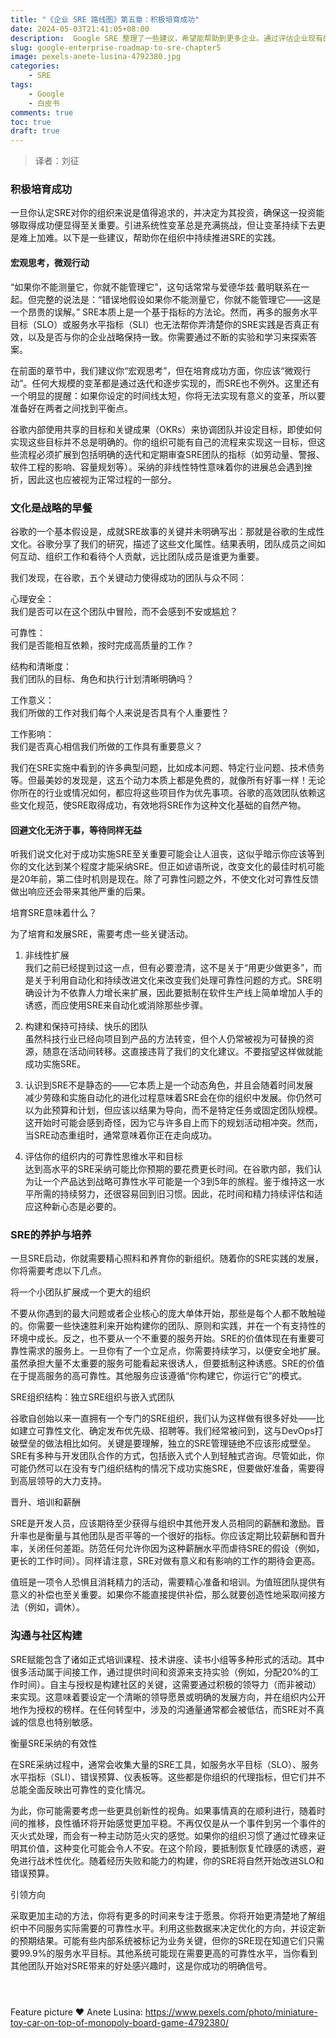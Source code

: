 ```yaml
---
title: "《企业 SRE 路线图》第五章：积极培育成功"
date: 2024-05-03T21:41:05+08:00
description:  Google SRE 整理了一些建议，希望能帮助到更多企业。通过评估企业现有的环境、设定合理的预期，并确保企业朝着正确的方向迈出正确的步伐，企业可以从评估 SRE的原则和实践，从评估SRE在组织中的运作方式开始。
slug: google-enterprise-roadmap-to-sre-chapter5
image: pexels-anete-lusina-4792380.jpg
categories:
    - SRE
tags:
    - Google
    - 白皮书
comments: true
toc: true
draft: true
---
```



>译者：刘征

### 积极培育成功  
  
一旦你认定SRE对你的组织来说是值得追求的，并决定为其投资，确保这一投资能够取得成功便显得至关重要。引进系统性变革总是充满挑战，但让变革持续下去更是难上加难。以下是一些建议，帮助你在组织中持续推进SRE的实践。  
  
#### 宏观思考，微观行动  
  
“如果你不能测量它，你就不能管理它”，这句话常常与爱德华兹·戴明联系在一起。但完整的说法是：“错误地假设如果你不能测量它，你就不能管理它——这是一个昂贵的误解。” SRE本质上是一个基于指标的方法论。然而，再多的服务水平目标（SLO）或服务水平指标（SLI）也无法帮你弄清楚你的SRE实践是否真正有效，以及是否与你的企业战略保持一致。你需要通过不断的实验和学习来探索答案。  
  
在前面的章节中，我们建议你“宏观思考”，但在培育成功方面，你应该“微观行动”。任何大规模的变革都是通过迭代和逐步实现的，而SRE也不例外。这里还有一个明显的提醒：如果你设定的时间线太短，你将无法实现有意义的变革，所以要准备好在两者之间找到平衡点。  
  
谷歌内部使用共享的目标和关键成果（OKRs）来协调团队并设定目标，即使如何实现这些目标并不总是明确的。你的组织可能有自己的流程来实现这一目标，但这些流程必须扩展到包括明确的迭代和定期审查SRE团队的指标（如劳动量、警报、软件工程的影响、容量规划等）。采纳的非线性特性意味着你的进展总会遇到挫折，因此这也应被视为正常过程的一部分。  


### 文化是战略的早餐  
  
谷歌的一个基本假设是，成就SRE故事的关键并未明确写出：那就是谷歌的生成性文化。谷歌分享了我们的研究，描述了这些文化属性。结果表明，团队成员之间如何互动、组织工作和看待个人贡献，远比团队成员是谁更为重要。  
  
我们发现，在谷歌，五个关键动力使得成功的团队与众不同：  
  
心理安全：  
我们是否可以在这个团队中冒险，而不会感到不安或尴尬？  
  
可靠性：  
我们是否能相互依赖，按时完成高质量的工作？  
  
结构和清晰度：  
我们团队的目标、角色和执行计划清晰明确吗？  
  
工作意义：  
我们所做的工作对我们每个人来说是否具有个人重要性？  
  
工作影响：  
我们是否真心相信我们所做的工作具有重要意义？  
  
我们在SRE实施中看到的许多典型问题，比如成本问题、特定行业问题、技术债务等。但最美妙的发现是，这五个动力本质上都是免费的，就像所有好事一样！无论你所在的行业或情况如何，都应将这些项目作为优先事项。谷歌的高效团队依赖这些文化规范，使SRE取得成功，有效地将SRE作为这种文化基础的自然产物。  
  
#### 回避文化无济于事，等待同样无益  
  
听我们说文化对于成功实施SRE至关重要可能会让人沮丧，这似乎暗示你应该等到你的文化达到某个程度才能采纳SRE。但正如谚语所说，改变文化的最佳时机可能是20年前，第二佳时机则是现在。除了可靠性问题之外，不使文化对可靠性反馈做出响应还会带来其他严重的后果。  
  
培育SRE意味着什么？  
  
为了培育和发展SRE，需要考虑一些关键活动。  
  
1. 非线性扩展  
我们之前已经提到过这一点，但有必要澄清，这不是关于“用更少做更多”，而是关于利用自动化和持续改进文化来改变我们处理可靠性问题的方式。SRE明确设计为不依靠人力增长来扩展，因此要抵制在软件生产线上简单增加人手的诱惑，而应使用SRE来自动化或消除那些步骤。  
  
2. 构建和保持可持续、快乐的团队  
虽然科技行业已经向项目到产品的方法转变，但个人仍常被视为可替换的资源，随意在活动间转移。这直接违背了我们的文化建议。不要指望这样做就能成功实施SRE。  
  
3. 认识到SRE不是静态的——它本质上是一个动态角色，并且会随着时间发展  
减少劳碌和实施自动化的进化过程意味着SRE会在你的组织中发展。你仍然可以为此预算和计划，但应该以结果为导向，而不是特定任务或固定团队规模。这开始时可能会感到奇怪，因为它与许多自上而下的规划活动相冲突。然而，当SRE动态重组时，通常意味着你正在走向成功。  
  
4. 评估你的组织内的可靠性思维水平和目标  
达到高水平的SRE采纳可能比你预期的要花费更长时间。在谷歌内部，我们认为让一个产品达到战略可靠性水平可能是一个3到5年的旅程。鉴于维持这一水平所需的持续努力，还很容易回到旧习惯。因此，花时间和精力持续评估和适应这种新心态是必要的。

### SRE的养护与培养  
  
一旦SRE启动，你就需要精心照料和养育你的新组织。随着你的SRE实践的发展，你将需要考虑以下几点。  
  
将一个小团队扩展成一个更大的组织  
  
不要从你遇到的最大问题或者企业核心的庞大单体开始，那些是每个人都不敢触碰的。你需要一些快速胜利来开始构建你的团队、原则和实践，并在一个有支持性的环境中成长。反之，也不要从一个不重要的服务开始。SRE的价值体现在有重要可靠性需求的服务上。一旦你有了一个立足点，你需要持续学习，以便安全地扩展。虽然承担大量不太重要的服务可能看起来很诱人，但要抵制这种诱惑。SRE的价值在于提高服务的高可靠性。其他服务应该遵循“你构建它，你运行它”的模式。  
  
SRE组织结构：独立SRE组织与嵌入式团队  
  
谷歌自创始以来一直拥有一个专门的SRE组织，我们认为这样做有很多好处——比如建立可靠性文化、确定发布优先级、招聘等。我们经常被问到，这与DevOps打破壁垒的做法相比如何。关键是要理解，独立的SRE管理链绝不应该形成壁垒。SRE有多种与开发团队合作的方式，包括嵌入式个人到轻触式咨询。尽管如此，你可能仍然可以在没有专门组织结构的情况下成功实施SRE，但要做好准备，需要得到高层领导的大力支持。  
  
晋升、培训和薪酬  
  
SRE是开发人员，应该期待至少获得与组织中其他开发人员相同的薪酬和激励。晋升率也是衡量与其他团队是否平等的一个很好的指标。你应该定期比较薪酬和晋升率，关闭任何差距。防范任何允许你因为这种薪酬水平而虐待SRE的假设（例如，更长的工作时间）。同样请注意，SRE对做有意义和有影响的工作的期待会更高。  
  
值班是一项令人恐惧且消耗精力的活动，需要精心准备和培训。为值班团队提供有意义的补偿也至关重要。如果你不能直接提供补偿，那么就要创造性地采取间接方法（例如，调休）。  

### 沟通与社区构建  
  
SRE赋能包含了诸如正式培训课程、技术讲座、读书小组等多种形式的活动。其中很多活动属于间接工作，通过提供时间和资源来支持实验（例如，分配20%的工作时间）。自主与授权是构建社区的关键，这需要通过积极的领导力（而非被动）来实现。这意味着要设定一个清晰的领导愿景或明确的发展方向，并在组织内公开地作为授权的榜样。在任何转型中，涉及的沟通量通常都会被低估，而SRE对不真诚的信息也特别敏感。  
  
衡量SRE采纳的有效性  
  
在SRE采纳过程中，通常会收集大量的SRE工具，如服务水平目标（SLO）、服务水平指标（SLI）、错误预算、仪表板等。这些都是你组织的代理指标，但它们并不总能全面反映出可靠性的变化情况。  
  
为此，你可能需要考虑一些更具创新性的视角。如果事情真的在顺利进行，随着时间的推移，良性循环将开始感觉更加平稳。不再仅仅是从一个事件到另一个事件的灭火式处理，而会有一种主动防范火灾的感觉。如果你的组织习惯了通过忙碌来证明其价值，这种变化可能会令人不安。在这个阶段，要抵制恢复忙碌感的诱惑，避免进行战术性优化。随着经历失败和能力的构建，你的SRE将自然开始改进SLO和错误预算。  
  
引领方向  
  
采取更加主动的方法，你将有更多的时间来专注于愿景。你将开始更清楚地了解组织中不同服务实际需要的可靠性水平。利用这些数据来决定优化的方向，并设定新的预期结果。可能有些内部系统被标记为业务关键，但你的SRE现在知道它们只需要99.9%的服务水平目标。其他系统可能现在需要更高的可靠性水平，当你看到其他团队开始对SRE带来的好处感兴趣时，这是你成功的明确信号。  


[]()

[]()


[]()

[]()



![]()

![]()

![]()



Feature picture ❤️ Anete Lusina: <https://www.pexels.com/photo/miniature-toy-car-on-top-of-monopoly-board-game-4792380/>
